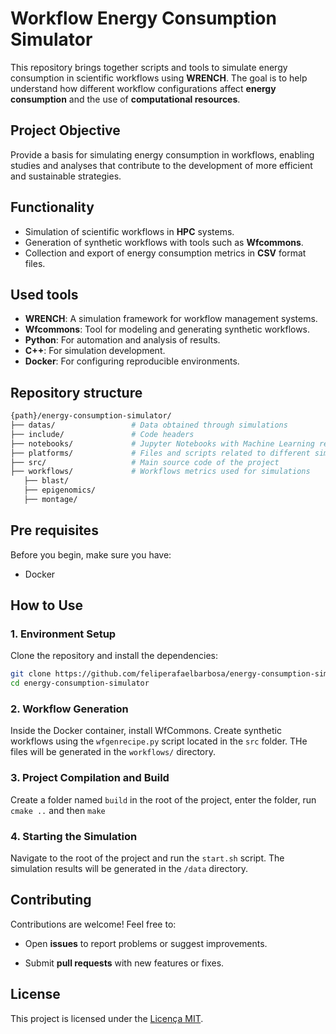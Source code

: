 # Workflow Energy Consumption Simulator

This repository brings together scripts and tools to simulate energy consumption in scientific workflows using **WRENCH**. The goal is to help understand how different workflow configurations affect **energy consumption** and the use of **computational resources**.

## Project Objective

Provide a basis for simulating energy consumption in workflows, enabling studies and analyses that contribute to the development of more efficient and sustainable strategies.

## Functionality

- Simulation of scientific workflows in **HPC** systems.
- Generation of synthetic workflows with tools such as **Wfcommons**.
- Collection and export of energy consumption metrics in **CSV** format files.

## Used tools

- **WRENCH**: A simulation framework for workflow management systems.
- **Wfcommons**: Tool for modeling and generating synthetic workflows.
- **Python**: For automation and analysis of results.
- **C++**: For simulation development.
- **Docker**: For configuring reproducible environments.

## Repository structure

```bash
{path}/energy-consumption-simulator/
├── datas/                 # Data obtained through simulations
├── include/               # Code headers
├── notebooks/             # Jupyter Notebooks with Machine Learning results
├── platforms/             # Files and scripts related to different simulated platforms
├── src/                   # Main source code of the project
├── workflows/             # Workflows metrics used for simulations
   ├── blast/
   ├── epigenomics/
   ├── montage/
```

## Pre requisites

Before you begin, make sure you have:
- Docker

## How to Use

### 1. Environment Setup

Clone the repository and install the dependencies:

```bash
git clone https://github.com/feliperafaelbarbosa/energy-consumption-simulator.git
cd energy-consumption-simulator
```

### 2. Workflow Generation
Inside the Docker container, install WfCommons.
Create synthetic workflows using the `wfgenrecipe.py` script located in the `src` folder. THe files will be generated in the `workflows/` directory.

### 3. Project Compilation and Build

Create a folder named `build` in the root of the project, enter the folder, run `cmake ..` and then `make`

### 4. Starting the Simulation

Navigate to the root of the project and run the `start.sh` script. The simulation results will be generated in the `/data` directory.

## Contributing

Contributions are welcome! Feel free to:

- Open **issues** to report problems or suggest improvements.

- Submit **pull requests** with new features or fixes.

## License

This project is licensed under the [Licença MIT](LICENSE).
